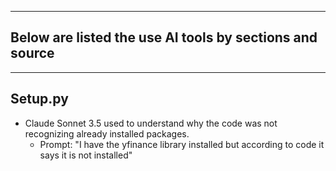 ----------------------------------------------
Below are listed the use AI tools by sections and source
----------------------------------------------

------------------------------
Setup.py
------------------------------
- Claude Sonnet 3.5 used to understand why the code was not recognizing already installed packages.
  - Prompt: "I have the yfinance library installed but according to code it says it is not installed"
  